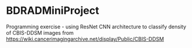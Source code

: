 # BDRADMiniProject

Programming exercise - using ResNet CNN architecture to classify density of CBIS-DDSM images from https://wiki.cancerimagingarchive.net/display/Public/CBIS-DDSM
